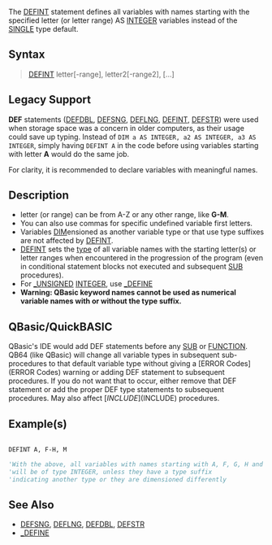 The [DEFINT](DEFINT) statement defines all variables with names starting with the specified letter (or letter range) AS [INTEGER](INTEGER) variables instead of the [SINGLE](SINGLE) type default.

## Syntax

> [DEFINT](DEFINT) letter[-range], letter2[-range2], [...]

## Legacy Support

**DEF** statements ([DEFDBL](DEFDBL), [DEFSNG](DEFSNG), [DEFLNG](DEFLNG), [DEFINT](DEFINT), [DEFSTR](DEFSTR)) were used when storage space was a concern in older computers, as their usage could save up typing. Instead of `DIM a AS INTEGER, a2 AS INTEGER, a3 AS INTEGER`, simply having `DEFINT A` in the code before using variables starting with letter **A** would do the same job.

For clarity, it is recommended to declare variables with meaningful names.

## Description

* letter (or range) can be from A-Z or any other range, like **G-M**.
* You can also use commas for specific undefined variable first letters.
* Variables [DIM](DIM)ensioned as another variable type or that use type suffixes are not affected by [DEFINT](DEFINT).
* [DEFINT](DEFINT) sets the [type](type) of all variable names with the starting letter(s) or letter ranges when encountered in the progression of the program (even in conditional statement blocks not executed and subsequent [SUB](SUB) procedures).
* For [_UNSIGNED](_UNSIGNED) [INTEGER](INTEGER), use [_DEFINE](_DEFINE)
* **Warning: QBasic keyword names cannot be used as numerical variable names with or without the type suffix.**

## QBasic/QuickBASIC

QBasic's IDE would add DEF statements before any [SUB](SUB) or [FUNCTION](FUNCTION). QB64 (like QBasic) will change all variable types in subsequent sub-procedures to that default variable type without giving a [ERROR Codes](ERROR Codes) warning or adding DEF statement to subsequent procedures. If you do not want that to occur, either remove that DEF statement or add the proper DEF type statements to subsequent procedures. May also affect [$INCLUDE]($INCLUDE) procedures.

## Example(s)

```vb

DEFINT A, F-H, M

'With the above, all variables with names starting with A, F, G, H and M
'will be of type INTEGER, unless they have a type suffix
'indicating another type or they are dimensioned differently

```

## See Also
 
* [DEFSNG](DEFSNG), [DEFLNG](DEFLNG), [DEFDBL](DEFDBL), [DEFSTR](DEFSTR)
* [_DEFINE](_DEFINE)
